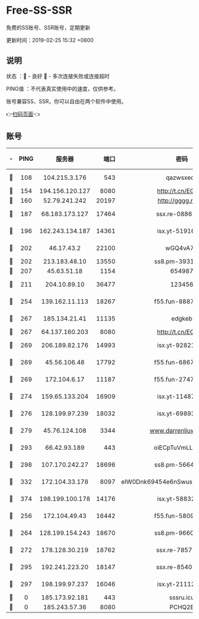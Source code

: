# Free-SS-SSR

免费的SS账号、SSR账号，定期更新

更新时间：2019-02-25 15:32 +0800

## 说明

状态     ：🙂 - 良好 🙁 - 多次连接失败或连接超时

PING值   ：不代表真实使用中的速度，仅供参考。

账号兼容SS、SSR，你可以自由在两个软件中使用。

👉[扫码页面](https://liesauer.github.io/free-ss-ssr.github.io/)👈

## 账号

|-|PING|服务器|端口|密码|加密方式|区域|
|:----:|:----:|:-----:|-----:|:----:|:----:|:----:|
|🙂|108|104.215.3.176|543|qazwsxedc|aes-256-gcm|JP|
|🙂|154|194.156.120.127|8080|http://t.cn/EGJIyrl|rc4-md5|RU|
|🙂|160|52.79.241.242|20197|http://gggg.rocks|chacha20|KR|
|🙂|187|68.183.173.127|17464|ssx.re-08861248|aes-256-cfb|US|
|🙂|196|162.243.134.187|14361|isx.yt-51916584|aes-256-cfb|US|
|🙂|202|46.17.43.2|22100|wGQ4vA7D|aes-256-gcm|RU|
|🙂|202|213.183.48.10|13550|ss8.pm-39311595|rc4-md5|RU|
|🙂|207|45.63.51.18|1154|654987|chacha20|US|
|🙂|211|204.10.89.10|36477|123456|aes-256-cfb|US|
|🙂|254|139.162.11.113|18267|f55.fun-88872573|aes-256-cfb|SG|
|🙂|267|185.134.21.41|11135|edgkeb|aes-256-cfb|GB|
|🙂|267|64.137.160.203|8080|http://t.cn/EGJIyrl|rc4-md5|CA|
|🙂|269|206.189.82.176|14993|isx.yt-92821562|aes-256-cfb|SG|
|🙂|269|45.56.106.48|17792|f55.fun-68673895|aes-256-cfb|US|
|🙂|269|172.104.6.17|11187|f55.fun-27472862|aes-256-cfb|US|
|🙂|274|159.65.133.204|16909|isx.yt-11487806|aes-256-cfb|SG|
|🙂|276|128.199.97.239|18032|isx.yt-69893978|aes-256-cfb|SG|
|🙂|279|45.76.124.108|3344|www.darrenliuwei.com|aes-256-cfb|AU|
|🙂|293|66.42.93.189|443|oiECpTuVmLLxk4Ts|aes-256-cfb|US|
|🙂|298|107.170.242.27|18696|ss8.pm-56642148|aes-256-cfb|US|
|🙂|332|172.104.33.178|8097|eIW0Dnk69454e6nSwuspv9DmS201tQ0D|aes-256-cfb|SG|
|🙂|374|198.199.100.178|14176|isx.yt-58832858|aes-256-cfb|US|
|🙂|256|172.104.49.43|16442|f55.fun-58099071|aes-256-cfb|SG|
|🙂|264|128.199.154.243|18670|ss8.pm-96603281|aes-256-cfb|SG|
|🙂|272|178.128.30.219|18762|ssx.re-78571634|aes-256-cfb|SG|
|🙂|295|192.241.223.20|18147|ssx.re-85401469|aes-256-cfb|US|
|🙂|297|198.199.97.237|16046|isx.yt-21112673|aes-256-cfb|US|
|🙁|0|185.173.92.181|443|sssru.icu|rc4-md5|RU|
|🙁|0|185.243.57.36|8080|PCHQ2E|rc4-md5|US|
